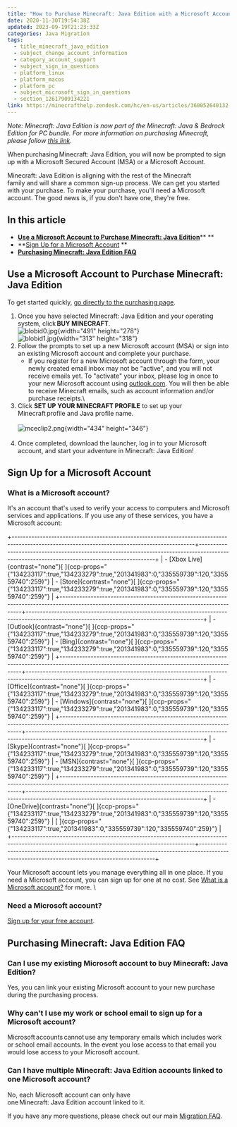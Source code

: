 ```yaml
---
title: "How to Purchase Minecraft: Java Edition with a Microsoft Account"
date: 2020-11-30T19:54:38Z
updated: 2023-09-19T21:23:33Z
categories: Java Migration
tags:
  - title_minecraft_java_edition
  - subject_change_account_information
  - category_account_support
  - subject_sign_in_questions
  - platform_linux
  - platform_macos
  - platform_pc
  - subject_microsoft_sign_in_questions
  - section_12617909134221
link: https://minecrafthelp.zendesk.com/hc/en-us/articles/360052640132-How-to-Purchase-Minecraft-Java-Edition-with-a-Microsoft-Account
---
```


*Note: Minecraft: Java Edition is now part of the Minecraft: Java & Bedrock Edition for PC bundle. For more information on purchasing Minecraft, please follow [this link](https://help.minecraft.net/hc/en-us/articles/6657208607501-Minecraft-Java-Bedrock-Edition-for-PC-FAQ).*

When purchasing Minecraft: Java Edition, you will now be prompted to sign up with a Microsoft Secured Account (MSA) or a Microsoft Account.   

Minecraft: Java Edition is aligning with the rest of the Minecraft family and will share a common sign-up process. We can get you started with your purchase. To make your purchase, you'll need a Microsoft account. The good news is, if you don't have one, they're free. 

## In this article 

-   [**Use a Microsoft Account to Purchase Minecraft: Java Edition**](https://minecrafthelp.zendesk.com/hc/en-us/articles/360052640132-How-to-Purchase-Minecraft-Java-Edition-with-a-Microsoft-Account#h_01FAKNQH0H5BYR4TF1GA2VRAV3)** **
-   **[Sign Up for a Microsoft Account](https://minecrafthelp.zendesk.com/hc/en-us/articles/360052640132-How-to-Purchase-Minecraft-Java-Edition-with-a-Microsoft-Account#h_01FAKNQQ0TF5B0XS33JAHB0WA3) **
-   **[Purchasing Minecraft: Java Edition FAQ](https://minecrafthelp.zendesk.com/hc/en-us/articles/360052640132-How-to-Purchase-Minecraft-Java-Edition-with-a-Microsoft-Account#h_01FAKNQXD32YKSW7YS96KK5PYW)** 

## Use a Microsoft Account to Purchase Minecraft: Java Edition 

To get started quickly, [go directly to the purchasing page](https://www.minecraft.net/en-us/store/minecraft-java-edition). 

1.  Once you have selected Minecraft: Java Edition and your operating system, click **BUY MINECRAFT**.\
    ![blobid0.jpg](https://minecrafthelp.zendesk.com/hc/article_attachments/4405035564173){width="491" height="278"}\
    ![blobid1.jpg](https://minecrafthelp.zendesk.com/hc/article_attachments/4405030883981){width="313" height="318"}
2.  Follow the prompts to set up a new Microsoft account (MSA) or sign into an existing Microsoft account and complete your purchase. 
    -   If you register for a new Microsoft account through the form, your newly created email inbox may not be \"active\", and you will not receive emails yet. To "activate" your inbox, please log in once to your new Microsoft account using [outlook.com](https://outlook.live.com/owa/). You will then be able to receive Minecraft emails, such as account information and/or purchase receipts.\
3.  Click **SET UP YOUR MINECRAFT PROFILE** to set up your Minecraft profile and Java profile name. \
    \
    ![mceclip2.png](https://minecrafthelp.zendesk.com/hc/article_attachments/5954972784397){width="434" height="346"}\
     
4.  Once completed, download the launcher, log in to your Microsoft account, and start your adventure in Minecraft: Java Edition!  

## **Sign Up for a Microsoft Account** 

### What is a Microsoft account?  

It's an account that's used to verify your access to computers and Microsoft services and applications. If you use any of these services, you have a Microsoft account:  

+----------------------------------------------------------------------------------------------------------------------------------------------+--------------------------------------------------------------------------------------------------------------------------------------------+
| -   [Xbox Live]{contrast="none"}[ ]{ccp-props="{\"134233117\":true,\"134233279\":true,\"201341983\":0,\"335559739\":120,\"335559740\":259}"} | -   [Store]{contrast="none"}[ ]{ccp-props="{\"134233117\":true,\"134233279\":true,\"201341983\":0,\"335559739\":120,\"335559740\":259}"}   |
+----------------------------------------------------------------------------------------------------------------------------------------------+--------------------------------------------------------------------------------------------------------------------------------------------+
| -   [Outlook]{contrast="none"}[ ]{ccp-props="{\"134233117\":true,\"134233279\":true,\"201341983\":0,\"335559739\":120,\"335559740\":259}"}   | -   [Bing]{contrast="none"}[ ]{ccp-props="{\"134233117\":true,\"134233279\":true,\"201341983\":0,\"335559739\":120,\"335559740\":259}"}    |
+----------------------------------------------------------------------------------------------------------------------------------------------+--------------------------------------------------------------------------------------------------------------------------------------------+
| -   [Office]{contrast="none"}[ ]{ccp-props="{\"134233117\":true,\"134233279\":true,\"201341983\":0,\"335559739\":120,\"335559740\":259}"}    | -   [Windows]{contrast="none"}[ ]{ccp-props="{\"134233117\":true,\"134233279\":true,\"201341983\":0,\"335559739\":120,\"335559740\":259}"} |
+----------------------------------------------------------------------------------------------------------------------------------------------+--------------------------------------------------------------------------------------------------------------------------------------------+
| -   [Skype]{contrast="none"}[ ]{ccp-props="{\"134233117\":true,\"134233279\":true,\"201341983\":0,\"335559739\":120,\"335559740\":259}"}     | -   [MSN]{contrast="none"}[ ]{ccp-props="{\"134233117\":true,\"134233279\":true,\"201341983\":0,\"335559739\":120,\"335559740\":259}"}     |
+----------------------------------------------------------------------------------------------------------------------------------------------+--------------------------------------------------------------------------------------------------------------------------------------------+
| -   [OneDrive]{contrast="none"}[ ]{ccp-props="{\"134233117\":true,\"134233279\":true,\"201341983\":0,\"335559739\":120,\"335559740\":259}"}  | [ ]{ccp-props="{\"134233117\":true,\"201341983\":0,\"335559739\":120,\"335559740\":259}"}                                                  |
+----------------------------------------------------------------------------------------------------------------------------------------------+--------------------------------------------------------------------------------------------------------------------------------------------+

Your Microsoft account lets you manage everything all in one place. If you need a Microsoft account, you can sign up for one at no cost. See [What is a Microsoft account?](https://support.microsoft.com/en-us/windows/what-is-a-microsoft-account-4a7c48e9-ff5a-e9c6-5a5c-1a57d66c3bfa) for more. \

### Need a Microsoft account?  

[Sign up for your free account](https://account.microsoft.com/account/Account?refd=support.microsoft.com&ru=https%3A%2F%2Faccount.microsoft.com%2F%3Frefd%3Dsupport.microsoft.com&destrt=home-index). 

## Purchasing Minecraft: Java Edition FAQ 

### Can I use my existing Microsoft account to buy Minecraft: Java Edition?  

Yes, you can link your existing Microsoft account to your new purchase during the purchasing process.  

### Why can't I use my work or school email to sign up for a Microsoft account?  

Microsoft accounts cannot use any temporary emails which includes work or school email accounts. In the event you lose access to that email you would lose access to your Microsoft account.  

### Can I have multiple Minecraft: Java Edition accounts linked to one Microsoft account?  

No, each Microsoft account can only have one Minecraft: Java Edition account linked to it.  

If you have any more questions, please check out our main [Migration FAQ](https://help.minecraft.net/hc/en-us/articles/360050865492-Minecraft-Java-Edition-Account-Migration-FAQ).
